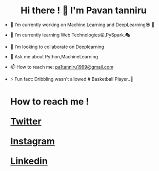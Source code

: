 ###         <h1 style="text-align:center;"> Hi there ! 👋  I'm Pavan tanniru </h1>

            


- 🔭 I’m currently working on Machine Learning and DeepLearning😎 🦾
- 🌱 I’m currently learning Web Technologies😜,PySpark.🎭
- 👯 I’m looking to collaborate on Deeplearning
- 💬 Ask me about Python,MachineLearning
- 📫 How to reach me: pa1tanniru1999@gmail.com
- ⚡ Fun fact: Dribbling wasn't allowed # Basketball Player..🏀


     <h1> How to reach me ! </>
            
       
   
    <a href="https://twitter.com/TanniruPavan" class="button primary">Twitter</a>
    <br>
    
    
    <a href="https://www.instagram.com/___.pavan.__/" class="button">Instagram</a>
    <br>
    
    
    <a href="https://www.linkedin.com/in/pavan-tanniru-59ab281a5/" class="button icon search">Linkedin</a>
    
   
    
    <br>


